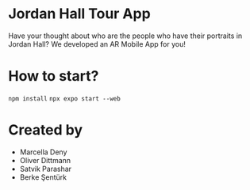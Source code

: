 # Jordan Hall Tour App

Have your thought about who are the people who have their portraits in Jordan Hall? We developed an AR Mobile App for you!

# How to start?

```npm install```
```npx expo start --web```

# Created by


- Marcella Deny
- Oliver Dittmann
- Satvik Parashar 
- Berke Şentürk
